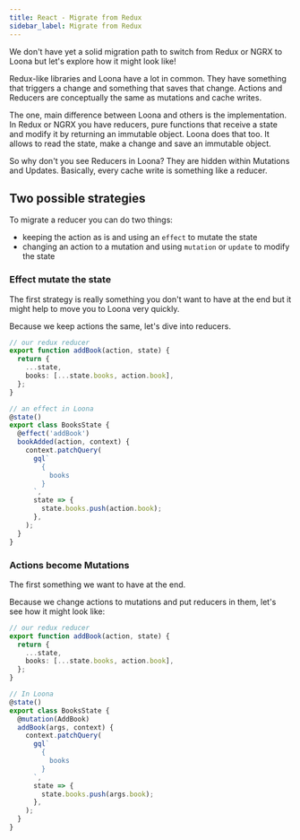 ```yaml
---
title: React - Migrate from Redux
sidebar_label: Migrate from Redux
---
```


We don't have yet a solid migration path to switch from Redux or NGRX to Loona but let's explore how it might look like!

Redux-like libraries and Loona have a lot in common. They have something that triggers a change and something that saves that change. Actions and Reducers are conceptually the same as mutations and cache writes.

The one, main difference between Loona and others is the implementation. In Redux or NGRX you have reducers, pure functions that receive a state and modify it by returning an immutable object. Loona does that too. It allows to read the state, make a change and save an immutable object.

So why don't you see Reducers in Loona? They are hidden within Mutations and Updates. Basically, every cache write is something like a reducer.

## Two possible strategies

To migrate a reducer you can do two things:

- keeping the action as is and using an `effect` to mutate the state
- changing an action to a mutation and using `mutation` or `update` to modify the state

### Effect mutate the state

The first strategy is really something you don't want to have at the end but it might help to move you to Loona very quickly.

Because we keep actions the same, let's dive into reducers.

```typescript
// our redux reducer
export function addBook(action, state) {
  return {
    ...state,
    books: [...state.books, action.book],
  };
}

// an effect in Loona
@state()
export class BooksState {
  @effect('addBook')
  bookAdded(action, context) {
    context.patchQuery(
      gql`
        {
          books
        }
      `,
      state => {
        state.books.push(action.book);
      },
    );
  }
}
```

### Actions become Mutations

The first something we want to have at the end.

Because we change actions to mutations and put reducers in them, let's see how it might look like:

```typescript
// our redux reducer
export function addBook(action, state) {
  return {
    ...state,
    books: [...state.books, action.book],
  };
}

// In Loona
@state()
export class BooksState {
  @mutation(AddBook)
  addBook(args, context) {
    context.patchQuery(
      gql`
        {
          books
        }
      `,
      state => {
        state.books.push(args.book);
      },
    );
  }
}
```
